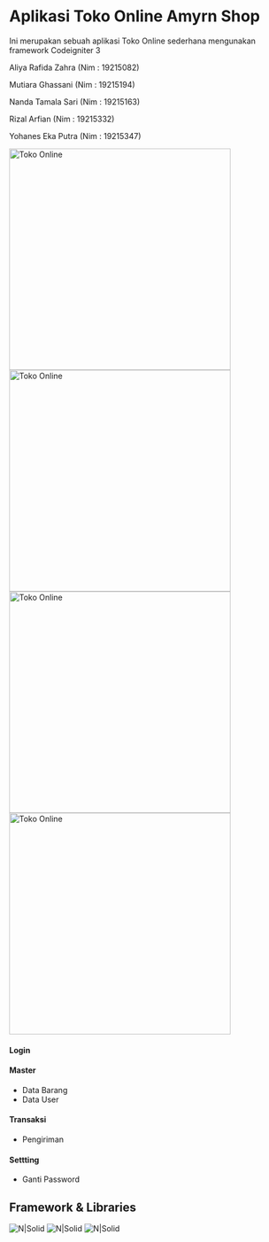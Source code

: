 # Aplikasi Toko Online Amyrn Shop

Ini merupakan sebuah aplikasi Toko Online sederhana mengunakan framework Codeigniter 3

Aliya Rafida Zahra (Nim : 19215082)

Mutiara Ghassani (Nim : 19215194)

Nanda Tamala Sari (Nim : 19215163)

Rizal Arfian (Nim : 19215332)

Yohanes Eka Putra (Nim : 19215347)

<img src="page1.png" width="400" alt="Toko Online"></img>
<img src="page2.png" width="400" alt="Toko Online"></img>
<br>
<img src="page3.png" width="400" alt="Toko Online"></img>
<img src="page4.png" width="400" alt="Toko Online"></img>

#### Login
#### Master
* Data Barang
* Data User

#### Transaksi
* Pengiriman

#### Settting
* Ganti Password

## Framework & Libraries
![N|Solid](https://ziadoua.github.io/m3-Markdown-Badges/badges/HTML/html2.svg) ![N|Solid](https://ziadoua.github.io/m3-Markdown-Badges/badges/CSS/css2.svg) ![N|Solid](https://img.shields.io/badge/PHP-777BB4?style=for-the-badge&logo=php&logoColor=white)
